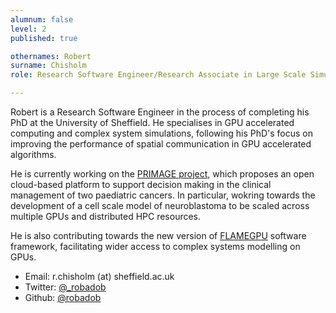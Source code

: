 ```yaml
---
alumnum: false
level: 2
published: true

othernames: Robert
surname: Chisholm
role: Research Software Engineer/Research Associate in Large Scale Simulation

---
```


Robert is a Research Software Engineer in the process of completing his PhD at the University of Sheffield.
He specialises in GPU accelerated computing and complex system simulations, following his PhD's focus on improving the performance of spatial communication in GPU accelerated algorithms.

He is currently working on the [PRIMAGE project](https://www.primageproject.eu/),
which proposes an open cloud-based platform to support decision making in the clinical management of two paediatric cancers. 
In particular, wokring towards the development of a cell scale model of neuroblastoma to be scaled across multiple GPUs and distributed HPC resources.

He is also contributing towards the new version of [FLAMEGPU](http://www.flamegpu.com/) software framework, facilitating wider access to complex systems modelling on GPUs.

* Email: r.chisholm (at) sheffield.ac.uk
* Twitter: [@_robadob](https://twitter.com/_robadob)
* Github: [@robadob](https://github.com/Robadob)
